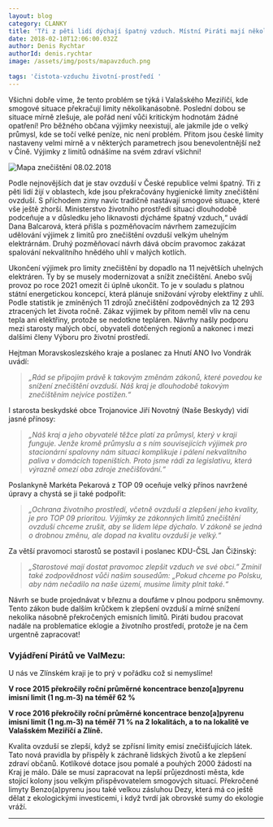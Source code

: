 ```yaml
---
layout: blog
category: CLANKY
title: 'Tři z pěti lidí dýchají špatný vzduch. Místní Piráti mají několik návrhů na jejich řešení.'
date: 2018-02-10T12:06:00.032Z
author: Denis Rychtar
authorId: denis.rychtar
image: /assets/img/posts/mapavzduch.png
 
tags: 'čistota-vzduchu životní-prostředí '
---
```

Všichni dobře víme, že tento problém se týká i Valašského Meziříčí, kde smogové situace překračují limity několikanásobně. Poslední dobou se situace mírně zlešuje, ale pořád není vůči kritickým hodnotám žádné opatření!
Pro běžného občana výjimky neexistují, ale jakmile jde o velký průmysl, kde se točí velké peníze, nic není problém. Přitom jsou české limity nastaveny velmi mírně a v některých parametrech jsou benevolentnější než v Číně. Výjimky z limitů odnášíme na svém zdraví všichni!

![Mapa znečištění 08.02.2018](https://valmez.pirati.cz/assets/img/posts/mapavzduch2.png)

Podle nejnovějších dat je stav ovzduší v České republice velmi špatný. Tři z pěti lidí žijí v oblastech, kde jsou překračovány hygienické limity znečištění ovzduší. S příchodem zimy navíc tradičně nastávají smogové situace, které vše ještě zhorší. Ministerstvo životního prostředí situaci dlouhodobě podceňuje a v důsledku jeho liknavosti dýcháme špatný vzduch,“ uvádí Dana Balcarová, která přišla s pozměňovacím návrhem zamezujícím udělování výjimek z limitů pro znečištění ovzduší velkým uhelným elektrárnám. Druhý pozměňovací návrh dává obcím pravomoc zakázat spalování nekvalitního hnědého uhlí v malých kotlích.

Ukončení výjimek pro limity znečištění by dopadlo na 11 největších uhelných elektráren. Ty by se musely modernizovat a snížit znečištění. Anebo svůj provoz po roce 2021 omezit či úplně ukončit. To je v souladu s platnou státní energetickou koncepcí, která plánuje snižování výroby elektřiny z uhlí. Podle statistik je zmíněných 11 zdrojů znečištění zodpovědných za 12 293 ztracených let života ročně. Zákaz výjimek by přitom neměl vliv na cenu tepla ani elektřiny, protože se nedotkne tepláren.
Návrhy našly podporu mezi starosty malých obcí, obyvateli dotčených regionů a nakonec i mezi dalšími členy Výboru pro životní prostředí. 

Hejtman Moravskoslezského kraje a poslanec za Hnutí ANO Ivo Vondrák uvádí:
> *„Rád se připojím právě k takovým změnám zákonů, které povedou ke snížení znečištění ovzduší. Náš kraj je dlouhodobě takovým znečištěním nejvíce postižen.“*

I starosta beskydské obce Trojanovice Jiří Novotný (Naše Beskydy) vidí jasné přínosy:
> *„Náš kraj a jeho obyvatelé těžce platí za průmysl, který v kraji funguje. Jenže kromě průmyslu a s ním souvisejících výjimek pro stacionární spalovny nám situaci komplikuje i pálení nekvalitního paliva v domácích topeništích. Proto jsme rádi za legislativu, která výrazně omezí oba zdroje znečišťování.“*

Poslankyně Markéta Pekarová z TOP 09 oceňuje velký přínos navržené úpravy a chystá se ji také podpořit:
> *„Ochrana životního prostředí, včetně ovzduší a zlepšení jeho kvality, je pro TOP 09 prioritou. Výjimky ze zákonných limitů znečištění ovzduší chceme zrušit, aby se lidem lépe dýchalo. V zákoně se jedná o drobnou změnu, ale dopad na kvalitu ovzduší je velký.“*

Za větší pravomoci starostů se postavil i poslanec KDU-ČSL Jan Čižinský:
> *„Starostové mají dostat pravomoc zlepšit vzduch ve své obci.” Zmínil také zodpovědnost vůči našim sousedům: „Pokud chceme po Polsku, aby nám nečadilo na naše území, musíme limity plnit také.“*

Návrh se bude projednávat v březnu a doufáme v plnou podporu sněmovny. Tento zákon bude dalším krůčkem k zlepšení ovzduší a mírné snížení nekolika násobně překročených emisních limitů.
Piráti budou pracovat nadále na problematice eklogie a životního prostředí, protože je na čem urgentně zapracovat!

### Vyjádření Pirátů ve ValMezu:

U nás ve Zlínském kraji je to prý v pořádku což si nemyslíme!

**V roce 2015 překročily roční průměrné koncentrace benzo[a]pyrenu imisní limit (1 ng.m-3) na téměř 62 %**

**V roce 2016 překročily roční průměrné koncentrace benzo[a]pyrenu imisní limit (1 ng.m-3) na téměř 71 % na
2 lokalitách, a to na lokalitě ve Valašském Meziříčí a Zlíně.**

Kvalita ovzduší se zlepší, když se zpřísní limity emisí znečišťujících látek. Tato nová pravidla by přispěly k záchraně lidských životů a ke zlepšení zdraví občanů. Kotlíkové dotace jsou pomalé a pouhých 2000 žádostí na Kraj je málo. 
Dále se musí zapracovat na lepší průjezdnosti města, kde stojící kolony jsou velkým přispěvovatelem smogových situací. Překročené limyty Benzo(a)pyrenu jsou také velkou zásluhou Dezy, která má co ještě dělat z ekologickými investicemi, i když tvrdí jak obrovské sumy do ekologie vráží.

- - -
